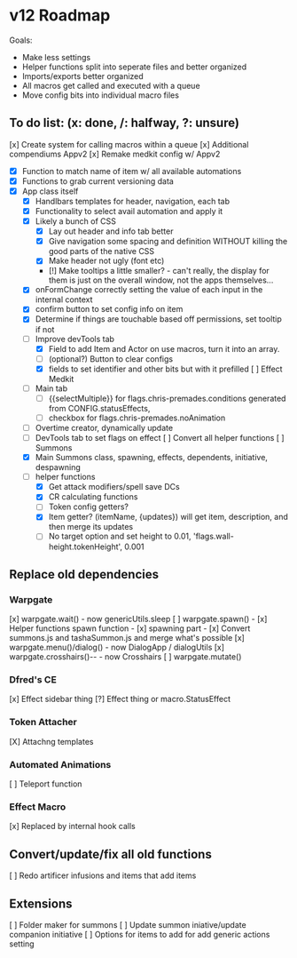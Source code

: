 # v12 Roadmap
Goals:
- Make less settings
- Helper functions split into seperate files and better organized
- Imports/exports better organized
- All macros get called and executed with a queue
- Move config bits into individual macro files

## To do list: (x: done, /: halfway, ?: unsure)
[x] Create system for calling macros within a queue
[x] Additional compendiums Appv2
[x] Remake medkit config w/ Appv2
- [x] Function to match name of item w/ all available automations
- [x] Functions to grab current versioning data
- [x] App class itself
    - [x] Handlbars templates for header, navigation, each tab
    - [x] Functionality to select avail automation and apply it
    - [x] Likely a bunch of CSS
        - [x] Lay out header and info tab better
        - [x] Give navigation some spacing and definition WITHOUT killing the good parts of the native CSS
        - [x] Make header not ugly (font etc)
        - [!] Make tooltips a little smaller? - can't really, the display for them is just on the overall window, not the apps themselves...
    - [x] onFormChange correctly setting the value of each input in the internal context
    - [x] confirm button to set config info on item
    - [x] Determine if things are touchable based off permissions, set tooltip if not
    - [ ] Improve devTools tab
        - [x] Field to add Item and Actor on use macros, turn it into an array.
        - [ ] (optional?) Button to clear configs
        - [x] fields to set identifier and other bits but with it prefilled
[ ] Effect Medkit
    - [ ] Main tab 
        - [ ] {{selectMultiple}} for flags.chris-premades.conditions generated from CONFIG.statusEffects, 
        - [ ] checkbox for flags.chris-premades.noAnimation
    - [ ] Overtime creator, dynamically update
    - [ ] DevTools tab to set flags on effect
[ ] Convert all helper functions
[ ] Summons
    - [x] Main Summons class, spawning, effects, dependents, initiative, despawning
    - [ ] helper functions
        - [x] Get attack modifiers/spell save DCs
        - [x] CR calculating functions
        - [ ] Token config getters?
        - [x] Item getter? (itemName, {updates}) will get item, description, and then merge its updates
        - [ ] No target option and set height to 0.01, 'flags.wall-height.tokenHeight', 0.001
## Replace old dependencies
### Warpgate
[x] warpgate.wait() - now genericUtils.sleep
[ ] warpgate.spawn()
    - [x] Helper functions spawn function
        - [x] spawning part
    - [x] Convert summons.js and tashaSummon.js and merge what's possible
[x] warpgate.menu()/dialog() - now DialogApp / dialogUtils
[x] warpgate.crosshairs()-- - now Crosshairs
[ ] warpgate.mutate()
### Dfred's CE
[x] Effect sidebar thing
[?] Effect thing or macro.StatusEffect
### Token Attacher
[X] Attachng templates
### Automated Animations
[ ] Teleport function
### Effect Macro
[x] Replaced by internal hook calls
## Convert/update/fix all old functions
[ ] Redo artificer infusions and items that add items
## Extensions
[ ] Folder maker for summons
[ ] Update summon iniative/update companion initiative
[ ] Options for items to add for add generic actions setting